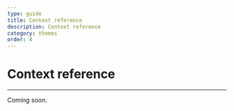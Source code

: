 ```yaml
---
type: guide
title: Context reference
description: Context reference
category: themes
order: 4
---
```


# Context reference
---
Coming soon.